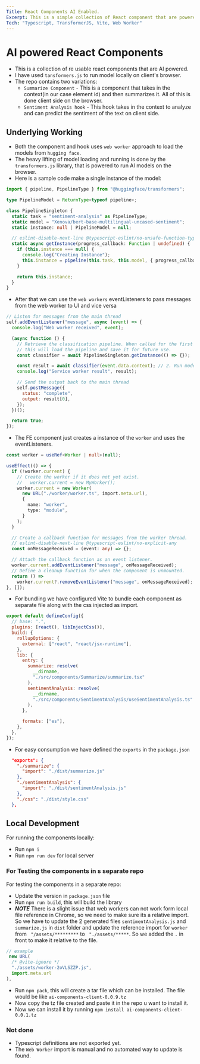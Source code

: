 ```yaml
---
Title: React Components AI Enabled.
Excerpt: This is a simple collection of React component that are powered with AI capability that works locally on users component.
Tech: "Typescript, TransformerJS, Vite, Web Worker"
---
```


# AI powered React Components

- This is a collection of re usable react components that are AI powered.
- I have used `tansformers.js` to run model locally on client's browser.
- The repo contains two variations:
  - `Summarize Component` - This is a component that takes in the context(in our case element id) and then summarizes it. All of this is done client side on the browser.
  - `Sentiment Analysis hook` - This hook takes in the context to analyze and can predict the sentiment of the text on client side.

## Underlying Working

- Both the component and hook uses `web worker` approach to load the models from `hugging face`.
- The heavy lifting of model loading and running is done by the `transformers.js` library, that is powered to run AI models on the browser.
- Here is a sample code make a single instance of the model:

```ts
import { pipeline, PipelineType } from "@huggingface/transformers";

type PipelineModel = ReturnType<typeof pipeline>;

class PipelineSingleton {
  static task = "sentiment-analysis" as PipelineType;
  static model = "Xenova/bert-base-multilingual-uncased-sentiment";
  static instance: null | PipelineModel = null;

  // eslint-disable-next-line @typescript-eslint/no-unsafe-function-type
  static async getInstance(progress_callback: Function | undefined) {
    if (this.instance === null) {
      console.log("Creating Instance");
      this.instance = pipeline(this.task, this.model, { progress_callback });
    }

    return this.instance;
  }
}
```

- After that we can use the `web workers` eventListeners to pass messages from the web worker to UI and vice versa

```js
// Listen for messages from the main thread
self.addEventListener("message", async (event) => {
  console.log("Web worker received", event);

  (async function () {
    // Retrieve the classification pipeline. When called for the first time,
    // this will load the pipeline and save it for future use.
    const classifier = await PipelineSingleton.getInstance(() => {});

    const result = await classifier(event.data.context); // 2. Run model prediction
    console.log("Service worker result", result);

    // Send the output back to the main thread
    self.postMessage({
      status: "complete",
      output: result[0],
    });
  })();

  return true;
});
```

- The FE component just creates a instance of the `worker` and uses the eventListeners.

```ts
const worker = useRef<Worker | null>(null);

useEffect(() => {
  if (!worker.current) {
    // Create the worker if it does not yet exist.
    //   worker.current = new MyWorker();
    worker.current = new Worker(
      new URL("./worker/worker.ts", import.meta.url),
      {
        name: "worker",
        type: "module",
      }
    );
  }

  // Create a callback function for messages from the worker thread.
  // eslint-disable-next-line @typescript-eslint/no-explicit-any
  const onMessageReceived = (event: any) => {};

  // Attach the callback function as an event listener.
  worker.current.addEventListener("message", onMessageReceived);
  // Define a cleanup function for when the component is unmounted.
  return () =>
    worker.current?.removeEventListener("message", onMessageReceived);
}, []);
```

- For bundling we have configured Vite to bundle each component as separate file along with the css injected as import.

```js
export default defineConfig({
  // base: ".",
  plugins: [react(), libInjectCss()],
  build: {
    rollupOptions: {
      external: ["react", "react/jsx-runtime"],
    },
    lib: {
      entry: {
        summarize: resolve(
          __dirname,
          "./src/components/Summarize/summarize.tsx"
        ),
        sentimentAnalysis: resolve(
          __dirname,
          "./src/components/SentimentAnalysis/useSentimentAnalysis.ts"
        ),
      },

      formats: ["es"],
    },
  },
});
```

- For easy consumption we have defined the `exports` in the `package.json`

```json
  "exports": {
    "./summarize": {
      "import": "./dist/summarize.js"
    },
    "./sentimentAnalysis": {
      "import": "./dist/sentimentAnalysis.js"
    },
    "./css": "./dist/style.css"
  },
```

## Local Development

For running the components locally:

- Run `npm i`
- Run `npm run dev` for local server

### For Testing the components in s separate repo

For testing the components in a separate repo:

- Update the version in `package.json` file
- Run `npm run build`, this will build the library
- **_NOTE_** There is a slight issue that web workers can not work form local file reference in Chrome, so we need to make sure its a relative import. So we have to update the 2 generated files `sentimentAnalysis.js` and `summarize.js` in `dist` folder and update the reference import for `worker` from ` "/assets/*********` to ` "./assets/*****`. So we added the `.` in front to make it relative to the file.

```js
// example
 new URL(
  /* @vite-ignore */
  "./assets/worker-2oVLSZZP.js",
  import.meta.url
),
```

- Run `npm pack`, this will create a tar file which can be installed. The file would be like `ai-components-client-0.0.9.tz`
- Now copy the tz file created and paste it in the repo u want to install it.
- Now we can install it by running `npm install ai-components-client-0.0.1.tz`

### Not done

- Typescript definitions are not exported yet.
- The `Web Worker` import is manual and no automated way to update is found.
